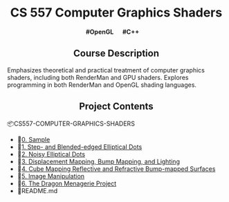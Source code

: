 <h1 align = "center"> CS 557 Computer Graphics Shaders</h1>
<p align = "center"> <b>#OpenGL  &emsp; #C++  &emsp;</b></p>

<h2 align = "center">Course Description</h2>
<p>
  Emphasizes theoretical and practical treatment of computer graphics shaders, including both RenderMan and GPU shaders. Explores programming in both RenderMan and OpenGL shading languages.
</p>

<h2 align = "center">Project Contents</h2>
<div>
    <p>📦CS557-COMPUTER-GRAPHICS-SHADERS</p>
    <ul>
        <li>📂<a href="https://github.com/ChiayuTu2/CS557-COMPUTER-GRAPHICS-SHADERS/tree/master/0.%20Sample">0. Sample</a></li>
        <li>📂<a href="https://github.com/ChiayuTu2/CS557-COMPUTER-GRAPHICS-SHADERS/tree/master/1.%20Step-%20and%20Blended-edged%20Elliptical%20Dots">1. Step- and Blended-edged Elliptical Dots<a></li>
        <li>📂<a href="https://github.com/ChiayuTu2/CS557-COMPUTER-GRAPHICS-SHADERS/tree/master/2.%20Noisy%20Elliptical%20Dots">2. Noisy Elliptical Dots<a></li>
        <li>📂<a href="https://github.com/ChiayuTu2/CS557-COMPUTER-GRAPHICS-SHADERS/tree/master/3.%20Displacement%20Mapping%2C%20Bump%20Mapping%2C%20and%20Lighting">3. Displacement Mapping, Bump Mapping, and Lighting<a></li>
        <li>📂<a href="https://github.com/ChiayuTu2/CS557-COMPUTER-GRAPHICS-SHADERS/tree/master/4.%20Cube%20Mapping%20Reflective%20and%20Refractive%20Bump-mapped%20Surfaces">4. Cube Mapping Reflective and Refractive Bump-mapped Surfaces<a></li>
        <li>📂<a href="https://github.com/ChiayuTu2/CS557-COMPUTER-GRAPHICS-SHADERS/tree/master/5.%20Image%20Manipulation">5. Image Manipulation<a></li>
        <li>📂<a href="https://github.com/ChiayuTu2/CS557-COMPUTER-GRAPHICS-SHADERS/tree/master/6.%20The%20Dragon%20Menagerie%20Project">6. The Dragon Menagerie Project<a></li>
        <li>📄README.md</li>
    </ul>
</div>